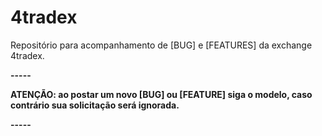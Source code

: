 # 4tradex

Repositório para acompanhamento de [BUG] e [FEATURES] da exchange 4tradex.


**-----**

**ATENÇÃO: ao postar um novo [BUG] ou [FEATURE] siga o modelo, caso contrário sua solicitação será ignorada.**

**-----**

